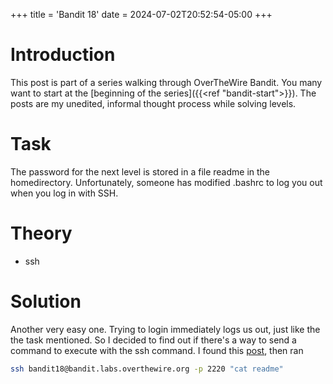 +++
title = 'Bandit 18'
date = 2024-07-02T20:52:54-05:00
+++

# Introduction

This post is part of a series walking through OverTheWire Bandit. You many want to start at the [beginning of the series]({{<ref "bandit-start">}}). The posts are my unedited, informal thought process while solving levels.

# Task

The password for the next level is stored in a file readme in the homedirectory. Unfortunately, someone has modified .bashrc to log you out when you log in with SSH.

# Theory

- ssh

# Solution

Another very easy one. Trying to login immediately logs us out, just like the the task mentioned. So I decided to find out if there's a way to send a command to execute with the ssh command. I found this [post](https://stackoverflow.com/questions/18522647/run-ssh-and-immediately-execute-command), then ran

```bash
ssh bandit18@bandit.labs.overthewire.org -p 2220 "cat readme"
```
